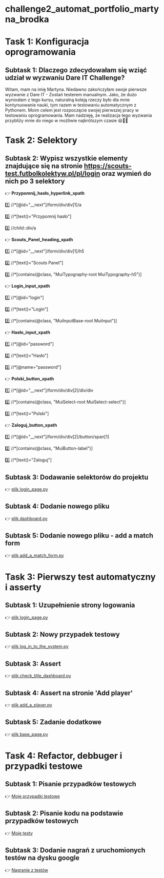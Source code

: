 # challenge2_automat_portfolio_martyna_brodka

#   Task 1: Konfiguracja oprogramowania
  ## Subtask 1: Dlaczego zdecydowałam się wziąć udział w wyzwaniu Dare IT Challenge?
    
  Witam, mam na imię Martyna. Niedawno zakończyłam swoje pierwsze wyzwanie z Dare IT - Zostań testerem manualnym. Jako, że dużo wyniosłam z tego kursu, naturalną koleją rzeczy było dla mnie kontynuowanie nauki, tym razem w testowaniu automatycznym z Pythonem. Moim celem jest rozpoczęcie swojej pierwszej pracy w testowaniu oprogramowania. Mam nadzieję, że realizacja tego wyzwania przybliży mnie do niego w możliwie najkrótszym czasie 😃💪🍀
 
#   Task 2: Selektory
  ## Subtask 2: Wypisz wszystkie elementy znajdujące się na stronie https://scouts-test.futbolkolektyw.pl/pl/login oraz wymień do nich po 3 selektory

👉 **Przypomnij_hasło_hyperlink_xpath**

1️⃣ //*[@id="__next"]/form/div/div[1]/a

2️⃣ //*[text()="Przypomnij hasło"]

3️⃣ //child::div/a

👉 **Scouts_Panel_heading_xpath**

1️⃣ //*[@id="__next"]/form/div/div[1]/h5

2️⃣ //*[text()="Scouts Panel"]

3️⃣ //*[contains(@class, "MuiTypography-root MuiTypography-h5")]

👉 **Login_input_xpath**

1️⃣ //*[@id="login"]

2️⃣ //*[text()="Login"]

3️⃣ //*[contains(@class, "MuiInputBase-root MuiInput")]

👉 **Hasło_input_xpath**

1️⃣ //*[@id="password"]

2️⃣ //*[text()="Hasło"]

3️⃣ //*[@name="password"]

👉 **Polski_button_xpath**

1️⃣ //*[@id="__next"]/form/div/div[2]/div/div

2️⃣ //*[contains(@class, "MuiSelect-root MuiSelect-select")]

3️⃣ //*[text()="Polski"]

👉 **Zaloguj_button_xpath**

1️⃣ //*[@id="__next"]/form/div/div[2]/button/span[1]

2️⃣ //*[contains(@class, "MuiButton-label")]

3️⃣ //*[text()="Zaloguj"]

  ## Subtask 3: Dodawanie selektorów do projektu

  👉 [plik login_page.py](https://drive.google.com/file/d/1LdHD33bwBfDnl-icLolzI86fMZ1Fsd4X/view?usp=drive_link)

  ## Subtask 4: Dodanie nowego pliku

  👉 [plik dashboard.py](https://drive.google.com/file/d/1tDkzutJBS2_RLWI9kK62CHAgS8866uyC/view?usp=drive_link)

  ## Subtask 5: Dodanie nowego pliku - add a match form

  👉 [plik add_a_match_form.py](https://drive.google.com/file/d/1fj1m4UDF-zc7bhKhusjsF1CNXRSsBaEk/view?usp=drive_link)
  
#   Task 3: Pierwszy test automatyczny i asserty
  ## Subtask 1: Uzupełnienie strony logowania
  👉 [plik login_page.py](https://drive.google.com/file/d/1YsZQIgspEi9A_g12IoZoAxMX-pPHO92G/view?usp=drive_link)

  ## Subtask 2: Nowy przypadek testowy
  👉 [plik log_in_to_the_system.py](https://drive.google.com/file/d/1-cMOA0qvtX-Kohymr02NUTfIRI7BeuBU/view?usp=drive_link)

  ## Subtask 3: Assert
  👉 [plik check_title_dashboard.py](https://drive.google.com/file/d/1LgKx9BddTuu7BZD5y3O4NSQ-JU_u8d-V/view?usp=drive_link)

  ## Subtask 4: Assert na stronie 'Add player'
  👉 [plik add_a_player.py](https://drive.google.com/file/d/19wgaOylHJ8IcayoP9S7MaOj98Dkn50yI/view?usp=drive_link)

  ## Subtask 5: Zadanie dodatkowe
  👉 [plik base_page.py](https://drive.google.com/file/d/1bXMHzbUKitCoqiAXjdz7jwLHcNA-rd27/view?usp=drive_link)

#   Task 4: Refactor, debbuger i przypadki testowe
  ## Subtask 1: Pisanie przypadków testowych
  👉 [Moje przypadki testowe](https://docs.google.com/spreadsheets/d/1oCMoi-DnKfkXnT81NxHQOofQZwvXlf0uxOOeNOGXsws/edit?usp=drive_link)

  ## Subtask 2: Pisanie kodu na podstawie przypadków testowych
  👉 [Moje testy]()

  ## Subtask 3: Dodanie nagrań z uruchomionych testów na dysku google
  👉 [Nagranie z testów](https://drive.google.com/file/d/1ehrMYM4nZ5nJTS4R3tR21oAsKGPWIshN/view?usp=drive_link)

  